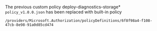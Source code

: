 The previous custom policy deploy-diagnostics-storage* `policy_v1.0.0.json`
has been replaced with built-in policy

`/providers/Microsoft.Authorization/policyDefinitions/6f8f98a4-f108-47cb-8e98-91a0d85cd474`
